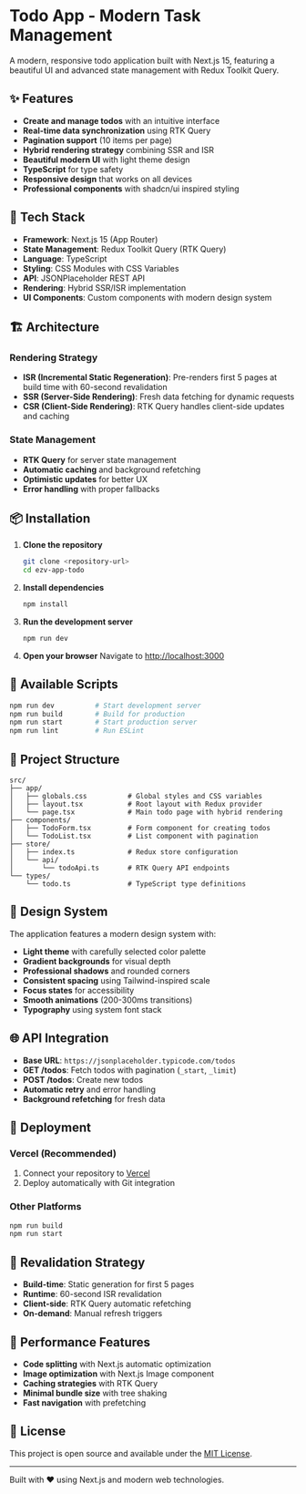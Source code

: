# Todo App - Modern Task Management

A modern, responsive todo application built with Next.js 15, featuring a beautiful UI and advanced state management with Redux Toolkit Query.

## ✨ Features

- **Create and manage todos** with an intuitive interface
- **Real-time data synchronization** using RTK Query
- **Pagination support** (10 items per page)
- **Hybrid rendering strategy** combining SSR and ISR
- **Beautiful modern UI** with light theme design
- **TypeScript** for type safety
- **Responsive design** that works on all devices
- **Professional components** with shadcn/ui inspired styling

## 🚀 Tech Stack

- **Framework**: Next.js 15 (App Router)
- **State Management**: Redux Toolkit Query (RTK Query)
- **Language**: TypeScript
- **Styling**: CSS Modules with CSS Variables
- **API**: JSONPlaceholder REST API
- **Rendering**: Hybrid SSR/ISR implementation
- **UI Components**: Custom components with modern design system

## 🏗️ Architecture

### Rendering Strategy

- **ISR (Incremental Static Regeneration)**: Pre-renders first 5 pages at build time with 60-second revalidation
- **SSR (Server-Side Rendering)**: Fresh data fetching for dynamic requests
- **CSR (Client-Side Rendering)**: RTK Query handles client-side updates and caching

### State Management

- **RTK Query** for server state management
- **Automatic caching** and background refetching
- **Optimistic updates** for better UX
- **Error handling** with proper fallbacks

## 📦 Installation

1. **Clone the repository**

   ```bash
   git clone <repository-url>
   cd ezv-app-todo
   ```

2. **Install dependencies**

   ```bash
   npm install
   ```

3. **Run the development server**

   ```bash
   npm run dev
   ```

4. **Open your browser**
   Navigate to [http://localhost:3000](http://localhost:3000)

## 🔧 Available Scripts

```bash
npm run dev          # Start development server
npm run build        # Build for production
npm run start        # Start production server
npm run lint         # Run ESLint
```

## 📁 Project Structure

```
src/
├── app/
│   ├── globals.css          # Global styles and CSS variables
│   ├── layout.tsx           # Root layout with Redux provider
│   └── page.tsx             # Main todo page with hybrid rendering
├── components/
│   ├── TodoForm.tsx         # Form component for creating todos
│   └── TodoList.tsx         # List component with pagination
├── store/
│   ├── index.ts             # Redux store configuration
│   └── api/
│       └── todoApi.ts       # RTK Query API endpoints
└── types/
    └── todo.ts              # TypeScript type definitions
```

## 🎨 Design System

The application features a modern design system with:

- **Light theme** with carefully selected color palette
- **Gradient backgrounds** for visual depth
- **Professional shadows** and rounded corners
- **Consistent spacing** using Tailwind-inspired scale
- **Focus states** for accessibility
- **Smooth animations** (200-300ms transitions)
- **Typography** using system font stack

## 🌐 API Integration

- **Base URL**: `https://jsonplaceholder.typicode.com/todos`
- **GET /todos**: Fetch todos with pagination (`_start`, `_limit`)
- **POST /todos**: Create new todos
- **Automatic retry** and error handling
- **Background refetching** for fresh data

## 🚀 Deployment

### Vercel (Recommended)

1. Connect your repository to [Vercel](https://vercel.com)
2. Deploy automatically with Git integration

### Other Platforms

```bash
npm run build
npm run start
```

## 🔄 Revalidation Strategy

- **Build-time**: Static generation for first 5 pages
- **Runtime**: 60-second ISR revalidation
- **Client-side**: RTK Query automatic refetching
- **On-demand**: Manual refresh triggers

## 🎯 Performance Features

- **Code splitting** with Next.js automatic optimization
- **Image optimization** with Next.js Image component
- **Caching strategies** with RTK Query
- **Minimal bundle size** with tree shaking
- **Fast navigation** with prefetching

## 📄 License

This project is open source and available under the [MIT License](LICENSE).

---

Built with ❤️ using Next.js and modern web technologies.
